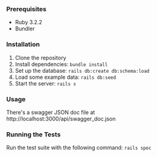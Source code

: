 
### Prerequisites

* Ruby 3.2.2
* Bundler

### Installation

1. Clone the repository
2. Install dependencies: `bundle install`
3. Set up the database: `rails db:create db:schema:load`
4. Load some example data: `rails db:seed`
5. Start the server: `rails s`

### Usage

There's a swagger JSON doc file at http://localhost:3000/api/swagger_doc.json

### Running the Tests

Run the test suite with the following command: `rails spec`
